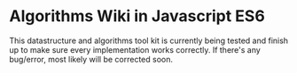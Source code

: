 # Algorithms Wiki in Javascript ES6

This datastructure and algorithms tool kit is currently being tested and finish up to make sure every implementation works correctly.
If there's any bug/error, most likely will be corrected soon.
